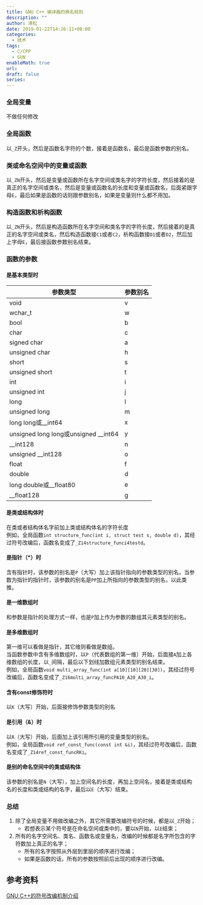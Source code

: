 ```yaml
---
title: GNU C++ 编译器的换名规则
description: ""
author: 清松
date: 2019-01-22T14:26:11+08:00
categories:
  - 技术
tags:
  - C/CPP
  - GUN
enableMath: true
url: 
draft: false
series:
---
```

### 全局变量
不做任何修改

### 全局函数
以`_Z`开头，然后是函数名字符的个数，接着是函数名，最后是函数参数的别名。

### 类或命名空间中的变量或函数
以`_ZN`开头，然后是变量或函数所在名字空间或类名字的字符长度，然后接着的是真正的名字空间或类名，然后是变量或函数名的长度和变量或函数名，后面紧跟字母`E`，最后如果是函数的话则跟参数别名，如果是变量则什么都不用加。

### 构造函数和析构函数
以`_ZN`开头，然后是构造函数所在名字空间和类名字的字符长度，然后接着的是真正的名字空间或类名，然后构造函数接`C1`或者`C2`，析构函数接`D1`或者`D2`，然后加上字母`E`，最后接函数参数别名结束。

### 函数的参数
#### 是基本类型时

| 参数类型                               | 参数别名 |
|----------------------------------------|----------|
| void                                   | v        |
| wchar_t                                | w        |
| bool                                   | b        |
| char                                   | c        |
| signed char                            | a        |
| unsigned char                          | h        |
| short                                  | s        |
| unsigned short                         | t        |
| int                                    | i        |
| unsigned int                           | j        |
| long                                   | l        |
| unsigned long                          | m        |
| long long或\_\_int64                   | x        |
| unsigned long long或unsigned \_\_int64 | y        |
| \_\_int128                             | n        |
| unsigned \_\_int128                    | o        |
| float                                  | f        |
| double                                 | d        |
| long double或\_\_float80               | e        |
| \_\_float128                           | g        |

#### 是类或结构体时
在类或者结构体名字前加上类或结构体名的字符长度  
例如，全局函数`int structure_func(int i, struct test s, double d)`，其经过符号改编后，函数名变成了`_Z14structure_funci4testd`。

#### 是指针（\*）时
含有指针时，该参数的别名是`P`（大写）加上该指针指向的参数类型的别名。当参数为指针的指针时，该参数的别名是`PP`加上所指向的参数类型的别名，以此类推。

#### 是一维数组时
和参数是指针的处理方式一样，也是`P`加上作为参数的数组其元素类型的别名。

#### 是多维数组时
第一维可以看做是指针，其它维则看做是数组。  
当函数参数中含有多维数组时，以`P`（代表数组的第一维）开始，后面接`A`加上各维数组的长度，以`_`间隔，最后以下划线加数组元素类型的别名结束。  
例如，全局函数`void multi_array_func(int a[10][10][20][30])`，其经过符号改编后，函数名变成了`_Z16multi_array_funcPA10_A20_A30_i`。

#### 含有const修饰符时
以`K`（大写）开始，后面接修饰参数类型的别名

#### 是引用（&）时
以`R`（大写）开始，后面加上该引用所引用的变量类型的别名。  
例如，全局函数`void ref_const_func(const int &i)`，其经过符号改编后，函数名变成了`_Z14ref_const_funcRKi`。

#### 是别的命名空间中的类或结构体
该参数的别名是`N`（大写），加上空间名的长度，再加上空间名，接着是类或结构名的长度和类或结构的名字，最后以`E`（大写）结束。

### 总结
1.  除了全局变量不用做改编之外，其它所需要改编符号的时候，都是以`_Z`开始；  
    - 若想表示某个符号是在命名空间或类中的，要以`N`开始，以`E`结束；
2.  所有的名字空间名、类名、函数名或变量名，改编的时候都是名字所包含的字符数加上真正的名字；  
    - 所有的名字按照从外层到里层的顺序进行改编；  
    - 如果是函数的话，所有的参数按照前后出现的顺序进行改编。

## 参考资料
[GNU C++的符号改编机制介绍](https://blog.csdn.net/Roland_Sun/article/details/43233565)
